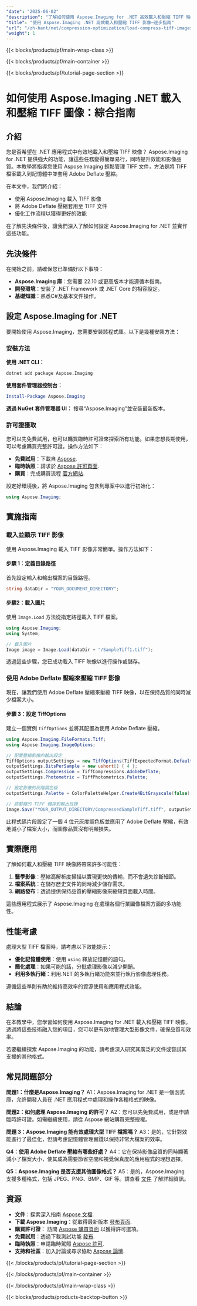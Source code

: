 ```yaml
---
"date": "2025-06-02"
"description": "了解如何使用 Aspose.Imaging for .NET 高效載入和壓縮 TIFF 映像。使用 Adobe Deflate 壓縮技術，在提高影像品質的同時減少檔案大小。"
"title": "使用 Aspose.Imaging .NET 高效載入和壓縮 TIFF 影像—逐步指南"
"url": "/zh-hant/net/compression-optimization/load-compress-tiff-images-aspose-imaging-dotnet/"
"weight": 1
---
```


{{< blocks/products/pf/main-wrap-class >}}

{{< blocks/products/pf/main-container >}}

{{< blocks/products/pf/tutorial-page-section >}}
# 如何使用 Aspose.Imaging .NET 載入和壓縮 TIFF 圖像：綜合指南

## 介紹

您是否希望在 .NET 應用程式中有效地載入和壓縮 TIFF 映像？ Aspose.Imaging for .NET 提供強大的功能，讓這些任務變得簡單易行，同時提升效能和影像品質。本教學將指導您使用 Aspose.Imaging 輕鬆管理 TIFF 文件，方法是將 TIFF 檔案載入到記憶體中並套用 Adobe Deflate 壓縮。

在本文中，我們將介紹：
- 使用 Aspose.Imaging 載入 TIFF 影像
- 將 Adobe Deflate 壓縮套用至 TIFF 文件
- 優化工作流程以獲得更好的效能

在了解先決條件後，讓我們深入了解如何設定 Aspose.Imaging for .NET 並實作這些功能。

## 先決條件

在開始之前，請確保您已準備好以下事項：
- **Aspose.Imaging 庫**：您需要 22.10 或更高版本才能遵循本指南。
- **開發環境**：安裝了 .NET Framework 或 .NET Core 的相容設定。
- **基礎知識**：熟悉C#及基本文件操作。

## 設定 Aspose.Imaging for .NET

要開始使用 Aspose.Imaging，您需要安裝該程式庫。以下是幾種安裝方法：

### 安裝方法

**使用 .NET CLI：**
```bash
dotnet add package Aspose.Imaging
```

**使用套件管理器控制台：**
```powershell
Install-Package Aspose.Imaging
```

**透過 NuGet 套件管理器 UI：** 
搜尋“Aspose.Imaging”並安裝最新版本。

### 許可證獲取

您可以先免費試用，也可以購買臨時許可證來探索所有功能。如果您想長期使用，可以考慮購買完整許可證。操作方法如下：
- **免費試用**：下載自 [Aspose](https://releases。aspose.com/imaging/net/).
- **臨時執照**：請求於 [Aspose 許可頁面](https://purchase。aspose.com/temporary-license/).
- **購買**：完成購買流程 [官方網站](https://purchase。aspose.com/buy).

設定好環境後，將 Aspose.Imaging 包含到專案中以進行初始化：

```csharp
using Aspose.Imaging;
```

## 實施指南

### 載入並顯示 TIFF 影像

使用 Aspose.Imaging 載入 TIFF 影像非常簡單。操作方法如下：

#### 步驟 1：定義目錄路徑

首先設定輸入和輸出檔案的目錄路徑。

```csharp
string dataDir = "YOUR_DOCUMENT_DIRECTORY";
```

#### 步驟2：載入圖片

使用 `Image.Load` 方法從指定路徑載入 TIFF 檔案。

```csharp
using Aspose.Imaging;
using System;

// 載入圖片
Image image = Image.Load(dataDir + "/SampleTiff1.tiff");
```

透過這些步驟，您已成功載入 TIFF 映像以進行操作或儲存。

### 使用 Adobe Deflate 壓縮來壓縮 TIFF 影像

現在，讓我們使用 Adobe Deflate 壓縮來壓縮 TIFF 映像，以在保持品質的同時減少檔案大小。

#### 步驟 3：設定 TiffOptions

建立一個實例 `TiffOptions` 並將其配置為使用 Adobe Deflate 壓縮。

```csharp
using Aspose.Imaging.FileFormats.Tiff;
using Aspose.Imaging.ImageOptions;

// 配置壓縮影像的輸出設定
TiffOptions outputSettings = new TiffOptions(TiffExpectedFormat.Default);
outputSettings.BitsPerSample = new ushort[] { 4 };
outputSettings.Compression = TiffCompressions.AdobeDeflate;
outputSettings.Photometric = TiffPhotometrics.Palette;

// 設定影像的灰階調色板
outputSettings.Palette = ColorPaletteHelper.Create4BitGrayscale(false);

// 將壓縮的 TIFF 儲存到輸出目錄
image.Save("YOUR_OUTPUT_DIRECTORY/CompressedSampleTiff.tiff", outputSettings);
```

此程式碼片段設定了一個 4 位元灰度調色板並應用了 Adobe Deflate 壓縮，有效地減小了檔案大小，而圖像品質沒有明顯損失。

## 實際應用

了解如何載入和壓縮 TIFF 映像將帶來許多可能性：
1. **醫學影像**：壓縮高解析度掃描以實現更快的傳輸，而不會遺失診斷細節。
2. **檔案系統**：在儲存歷史文件的同時減少儲存需求。
3. **網路發布**：透過提供保持品質的壓縮影像來縮短頁面載入時間。

這些應用程式展示了 Aspose.Imaging 在處理各個行業圖像檔案方面的多功能性。

## 性能考慮

處理大型 TIFF 檔案時，請考慮以下效能提示：
- **優化記憶體使用**：使用 `using` 釋放記憶體的語句。
- **簡化處理**：如果可能的話，分批處理影像以減少開銷。
- **利用多執行緒**：利用.NET 的多執行緒功能來並行執行影像處理任務。

遵循這些準則有助於維持高效率的資源使用和應用程式效能。

## 結論

在本教學中，您學習如何使用 Aspose.Imaging for .NET 載入和壓縮 TIFF 映像。透過將這些技術融入您的項目，您可以更有效地管理大型影像文件，確保品質和效率。

若要繼續探索 Aspose.Imaging 的功能，請考慮深入研究其廣泛的文件或嘗試其支援的其他格式。

## 常見問題部分

**問題1：什麼是Aspose.Imaging？**
A1：Aspose.Imaging for .NET 是一個函式庫，允許開發人員在 .NET 應用程式中處理和操作各種格式的映像。

**問題2：如何處理 Aspose.Imaging 的許可？**
A2：您可以先免費試用，或是申請臨時許可證。如需繼續使用，請從 Aspose 網站購買完整授權。

**問題 3：Aspose.Imaging 能有效處理大型 TIFF 檔案嗎？**
A3：是的，它針對效能進行了最佳化，但請考慮記憶體管理實踐以保持非常大檔案的效率。

**Q4：使用 Adobe Deflate 壓縮有哪些好處？**
A4：它在保持影像品質的同時顯著減小了檔案大小，使其成為需要節省空間和視覺保真度的應用程式的理想選擇。

**Q5：Aspose.Imaging 是否支援其他圖像格式？**
A5：是的，Aspose.Imaging 支援多種格式，包括 JPEG、PNG、BMP、GIF 等。請查看 [文件](https://reference.aspose.com/imaging/net/) 了解詳細資訊。

## 資源
- **文件**：探索深入指南 [Aspose 文檔](https://reference。aspose.com/imaging/net/).
- **下載 Aspose.Imaging**：從取得最新版本 [發布頁面](https://releases。aspose.com/imaging/net/).
- **購買許可證**： 訪問 [Aspose 購買頁面](https://purchase.aspose.com/buy) 以獲得許可選項。
- **免費試用**：透過下載測試功能 [發布](https://releases。aspose.com/imaging/net/).
- **臨時執照**：申請臨時駕照 [Aspose 許可](https://purchase。aspose.com/temporary-license/).
- **支持和社區**：加入討論或尋求協助 [Aspose 論壇](https://forum。aspose.com/c/imaging/10).

{{< /blocks/products/pf/tutorial-page-section >}}

{{< /blocks/products/pf/main-container >}}

{{< /blocks/products/pf/main-wrap-class >}}

{{< blocks/products/products-backtop-button >}}